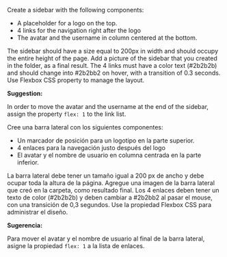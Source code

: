 Create a sidebar with the following components:

- A placeholder for a logo on the top.
- 4 links for the navigation right after the logo
- The avatar and the username in column centered at the bottom.

The sidebar should have a size equal to 200px in width and should occupy the entire height of the page. Add a picture of the sidebar that you created in the folder, as a final result. The 4 links must have a color text (#2b2b2b) and should change into #2b2bb2 on hover, with a transition of 0.3 seconds. Use Flexbox CSS property to manage the layout.

**Suggestion:**

In order to move the avatar and the username at the end of the sidebar, assign the property `flex: 1` to the link list.



Cree una barra lateral con los siguientes componentes:

- Un marcador de posición para un logotipo en la parte superior.
- 4 enlaces para la navegación justo después del logo
- El avatar y el nombre de usuario en columna centrada en la parte inferior.

La barra lateral debe tener un tamaño igual a 200 px de ancho y debe ocupar toda la altura de la página. Agregue una imagen de la barra lateral que creó en la carpeta, como resultado final. Los 4 enlaces deben tener un texto de color (#2b2b2b) y deben cambiar a #2b2bb2 al pasar el mouse, con una transición de 0,3 segundos. Use la propiedad Flexbox CSS para administrar el diseño.

**Sugerencia:**

Para mover el avatar y el nombre de usuario al final de la barra lateral, asigne la propiedad `flex: 1` a la lista de enlaces.